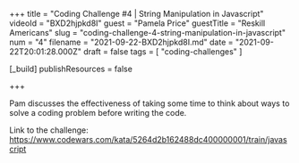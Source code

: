 +++
title = "Coding Challenge #4 | String Manipulation in Javascript"
videoId = "BXD2hjpkd8I"
guest = "Pamela Price"
guestTitle = "Reskill Americans"
slug = "coding-challenge-4-string-manipulation-in-javascript"
num = "4"
filename = "2021-09-22-BXD2hjpkd8I.md"
date = "2021-09-22T20:01:28.000Z"
draft = false
tags = [ "coding-challenges" ]

[_build]
publishResources = false

+++

Pam discusses the effectiveness of taking some time to think about ways to solve a coding problem before writing the code.

Link to the challenge: 
https://www.codewars.com/kata/5264d2b162488dc400000001/train/javascript
